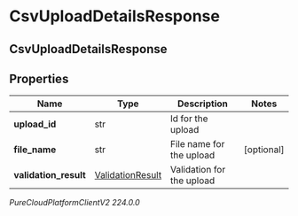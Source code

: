 # CsvUploadDetailsResponse

## CsvUploadDetailsResponse

## Properties

|Name | Type | Description | Notes|
|------------ | ------------- | ------------- | -------------|
| **upload_id** | str | Id for the upload | |
| **file_name** | str | File name for the upload | [optional] |
| **validation_result** | [ValidationResult](ValidationResult) | Validation for the upload | |



_PureCloudPlatformClientV2 224.0.0_
